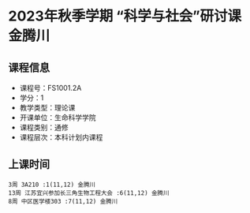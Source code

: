 # 2023年秋季学期 “科学与社会”研讨课 金腾川






## 课程信息

- 课程号：FS1001.2A
- 学分：1
- 教学类型：理论课
- 开课单位：生命科学学院
- 课程类别：通修
- 课程层次：本科计划内课程

## 上课时间

```
3周 3A210 :1(11,12) 金腾川
13周 江苏宜兴参加长三角生物工程大会 :6(11,12) 金腾川
8周 中区医学楼303 :7(11,12) 金腾川
```

